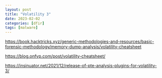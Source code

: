 ```yaml
---
layout: post
title: "Volatility 3"
date: 2023-02-02
categories: [dfir]
tags: [malware]
---
```


<https://book.hacktricks.xyz/generic-methodologies-and-resources/basic-forensic-methodology/memory-dump-analysis/volatility-cheatsheet>

<https://blog.onfvp.com/post/volatility-cheatsheet/>

<https://insinuator.net/2021/12/release-of-pte-analysis-plugins-for-volatility-3/>
